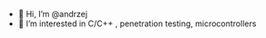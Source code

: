 - 👋 Hi, I’m @andrzej
- 👀 I’m interested in C/C++ , penetration testing, microcontrollers


<!---
andrzejhresiuk/andrzejhresiuk is a ✨ special ✨ repository because its `README.md` (this file) appears on your GitHub profile.
You can click the Preview link to take a look at your changes.
--->
